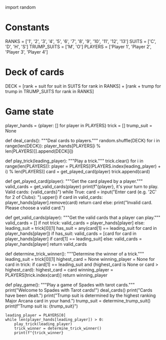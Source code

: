 import random

# Constants
RANKS = ['1', '2', '3', '4', '5', '6', '7', '8', '9', '10', '11', '12', '13']
SUITS = ['C', 'D', 'H', 'S']
TRUMP_SUITS = ['M', 'O']
PLAYERS = ['Player 1', 'Player 2', 'Player 3', 'Player 4']

# Deck of cards
DECK = [rank + suit for suit in SUITS for rank in RANKS] + [rank + trump for trump in TRUMP_SUITS for rank in RANKS]

# Game state
player_hands = {player: [] for player in PLAYERS}
trick = []
trump_suit = None

def deal_cards():
    """Deal cards to players."""
    random.shuffle(DECK)
    for i in range(len(DECK)):
        player_hands[PLAYERS[i % len(PLAYERS)]].append(DECK[i])

def play_trick(leading_player):
    """Play a trick."""
    trick.clear()
    for i in range(len(PLAYERS)):
        player = PLAYERS[(PLAYERS.index(leading_player) + i) % len(PLAYERS)]
        card = get_played_card(player)
        trick.append(card)

def get_played_card(player):
    """Get the card played by a player."""
    valid_cards = get_valid_cards(player)
    print(f"{player}, it's your turn to play. Valid cards: {valid_cards}")
    while True:
        card = input("Enter card (e.g. '2C' for 2 of Clubs): ").upper()
        if card in valid_cards:
            player_hands[player].remove(card)
            return card
        else:
            print("Invalid card. Please choose a valid card.")

def get_valid_cards(player):
    """Get the valid cards that a player can play."""
    valid_cards = []
    if not trick:
        valid_cards = player_hands[player]
    else:
        leading_suit = trick[0][1]
        has_suit = any(card[1] == leading_suit for card in player_hands[player])
        if has_suit:
            valid_cards = [card for card in player_hands[player] if card[1] == leading_suit]
        else:
            valid_cards = player_hands[player]
    return valid_cards

def determine_trick_winner():
    """Determine the winner of a trick."""
    leading_suit = trick[0][1]
    highest_card = None
    winning_player = None
    for card in trick:
        if card[1] == leading_suit and (highest_card is None or card > highest_card):
            highest_card = card
            winning_player = PLAYERS[trick.index(card)]
    return winning_player

def play_game():
    """Play a game of Spades with tarot cards."""
    print("Welcome to Spades with Tarot cards!")
    deal_cards()
    print("Cards have been dealt.")
    print("Trump suit is determined by the highest ranking Major Arcana card in your hand.")
    trump_suit = determine_trump_suit()
    print(f"Trump suit is: {trump_suit}")

    leading_player = PLAYERS[0]
    while len(player_hands[leading_player]) > 0:
        play_trick(leading_player)
        trick_winner = determine_trick_winner()
        print(f"{trick_winner}
